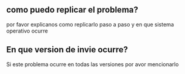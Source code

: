 ## como puedo replicar el problema?
por favor explicanos como replicarlo paso a paso y en que sistema operativo ocurre 
## En que version de invie ocurre?
Si este problema ocurre en todas las versiones por avor mencionarlo
